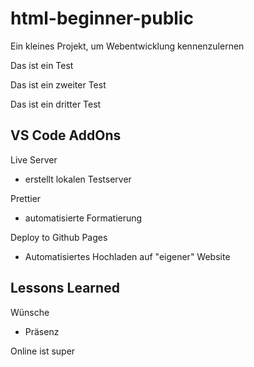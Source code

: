 # html-beginner-public

Ein kleines Projekt, um Webentwicklung kennenzulernen

Das ist ein Test

Das ist ein zweiter Test

Das ist ein dritter Test

## VS Code AddOns

Live Server
- erstellt lokalen Testserver

Prettier
- automatisierte Formatierung

Deploy to Github Pages
- Automatisiertes Hochladen auf "eigener" Website

## Lessons Learned

Wünsche
- Präsenz

Online ist super

